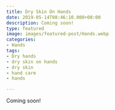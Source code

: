 ```yaml
---
title: Dry Skin On Hands
date: 2019-05-14T08:46:10.000+00:00
description: Coming soon!
type: featured
image: images/featured-post/Hands.webp
categories:
- Hands
tags:
- Dry hands
- dry skin on hands
- dry skin
- hand care
- hands

---
```

Coming soon!
